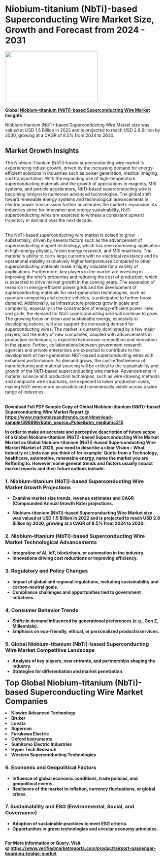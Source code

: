 <H1>Niobium-titanium (NbTi)-based Superconducting Wire Market Size, Growth and Forecast from 2024 - 2031</H1><img class="aligncenter size-medium wp-image-584254" src="https://thirdeyenews.in/wp-content/uploads/2024/09/Global-Market-Research-300x168.jpeg" alt="" width="300" height="168" /><p><strong>Global&nbsp;<a href="https://www.marketsizeandtrends.com/download-sample/398896/&amp;utm_source=Pulse&amp;utm_medium=215">Niobium-titanium (NbTi)-based Superconducting Wire Market</a> Insights</strong></p><p>Niobium-titanium (NbTi)-based Superconducting Wire Market size was valued at USD 1.5 Billion in 2022 and is projected to reach USD 2.8 Billion by 2030, growing at a CAGR of 8.5% from 2024 to 2030.</p><p><h2>Market Growth Insights</h2> <p>The Niobium-Titanium (NbTi)-based superconducting wire market is experiencing robust growth, driven by the increasing demand for energy-efficient solutions in industries such as power generation, medical imaging, and transportation. With the expanding use of high-temperature superconducting materials and the growth of applications in magnets, MRI systems, and particle accelerators, NbTi-based superconducting wire is becoming integral to numerous advanced technologies. The global shift toward renewable energy systems and technological advancements in electric power transmission further accelerates the market’s expansion. As industries strive for innovation and energy sustainability, NbTi superconducting wires are expected to witness a consistent upward trajectory in demand over the next decade. <br><br><strong></strong></p> <p>The NbTi-based superconducting wire market is poised to grow substantially, driven by several factors such as the advancement of superconducting magnet technology, which has seen increasing application in high-energy physics, fusion energy research, and MRI machines. The material's ability to carry large currents with no electrical resistance and its operational stability at relatively higher temperatures compared to other superconducting materials make it highly valuable for a variety of applications. Furthermore, key players in the market are investing in improving the wire's properties and reducing the cost of production, which is expected to drive market growth in the coming years. The expansion of research in energy-efficient power grids and the development of superconducting materials for next-generation technologies, such as quantum computing and electric vehicles, is anticipated to further boost demand. Additionally, as infrastructure projects grow in scale and complexity, especially in the construction of energy-efficient power lines and grids, the demand for NbTi superconducting wire will continue to grow. The growing focus on clean and sustainable energy, especially in developing nations, will also support the increasing demand for superconducting wires. The market is currently dominated by a few major players, but the entry of new companies, coupled with advancements in production techniques, is expected to increase competition and innovation in the space. Further, collaborations between government research agencies and private enterprises are expected to contribute to the development of next-generation NbTi-based superconducting wires with enhanced performance. As demand grows, the cost-effectiveness of manufacturing and material sourcing will be critical to the sustainability and growth of the NbTi-based superconducting wire market. Advancements in material science and production techniques, such as wire-drawing methods and composite wire structures, are expected to lower production costs, making NbTi wires more accessible and commercially viable across a wide range of industries. <br><br><strong></p><p><span class=""><strong>Download Full PDF Sample Copy of Global Niobium-titanium (NbTi)-based Superconducting Wire Market Report</strong> @ <a href="https://www.marketsizeandtrends.com/download-sample/398896/&amp;utm_source=Pulse&amp;utm_medium=215" target="_blank">https://www.marketsizeandtrends.com/download-sample/398896/&amp;utm_source=Pulse&amp;utm_medium=215</a></span></p><p>In order to make an accurate and perceptive description of future scope of a Global&nbsp;Niobium-titanium (NbTi)-based Superconducting Wire Market Market as Global&nbsp;Niobium-titanium (NbTi)-based Superconducting Wire Market Market of 2025, you need to describe a clear Vision &ndash; What Industry or Linda can you think of for example: Quote from a Technology, healthcare, automotive, renewable energy, name the market you are Reffering to. However, some general trends and factors usually impact market reports and their future outlook include:</p><h3>1.&nbsp;<strong>Niobium-titanium (NbTi)-based Superconducting Wire Market Growth Projections</strong></h3><ul><li>Examine market size trends, revenue estimates and CAGR (Compounded Annual Growth Rate) projections.</li><li><p>Niobium-titanium (NbTi)-based Superconducting Wire Market size was valued at USD 1.5 Billion in 2022 and is projected to reach USD 2.8 Billion by 2030, growing at a CAGR of 8.5% from 2024 to 2030.</p></li></ul><h3>2.&nbsp;<strong>Niobium-titanium (NbTi)-based Superconducting Wire Market Technological Advancements</strong></h3><ul><li>Integration of AI, IoT, blockchain, or automation in the industry.</li><li>Innovations driving cost reductions or improving efficiency.</li></ul><h3>3.&nbsp;<strong>Regulatory and Policy Changes</strong></h3><ul><li>Impact of global and regional regulations, including sustainability and carbon-neutral goals.</li><li>Compliance challenges and opportunities tied to government initiatives.</li></ul><h3>4.&nbsp;<strong>Consumer Behavior Trends</strong></h3><ul><li>Shifts in demand influenced by generational preferences (e.g., Gen Z, Millennials).</li><li>Emphasis on eco-friendly, ethical, or personalized products/services.</li></ul><h3>5.&nbsp;<strong>Global Niobium-titanium (NbTi)-based Superconducting Wire Market Competitive Landscape</strong></h3><ul><li>Analysis of key players, new entrants, and partnerships shaping the industry.</li><li>Strategies for differentiation and market penetration.</li></ul><p data-pm-slice="1 1 []"><span style="color: inherit; font-family: inherit; font-size: 25px;">Top Global Niobium-titanium (NbTi)-based Superconducting Wire Market Companies</span></p><div class="" data-test-id=""><p><li>Kiswire Advanced Technology</li><li> Bruker</li><li> Luvata</li><li> Supercon</li><li> Furukawa Electric</li><li> Oxford Instruments</li><li> Sumitomo Electric Industries</li><li> Hyper Tech Research</li><li> Western Superconducting Technologies</li></p></div><h3>6.&nbsp;<strong>Economic and Geopolitical Factors</strong></h3><ul><li>Influence of global economic conditions, trade policies, and geopolitical events.</li><li>Resilience of the market to inflation, currency fluctuations, or global crises.</li></ul><h3>7.&nbsp;<strong>Sustainability and ESG (Environmental, Social, and Governance)</strong></h3><ul><li>Adoption of sustainable practices to meet ESG criteria.</li><li>Opportunities in green technologies and circular economy principles.</li></ul><h2><strong style="font-size: 14px;">For More Information or Query, Visit @&nbsp;</strong><a style="background-color: #ffffff; font-size: 14px;" href="https://www.marketsizeandtrends.com/report/niobium-titanium-nbti-based-superconducting-wire-market/" target="_blank">https://www.verifiedmarketreports.com/product/airport-passenger-boarding-bridge-market</a></h2>
